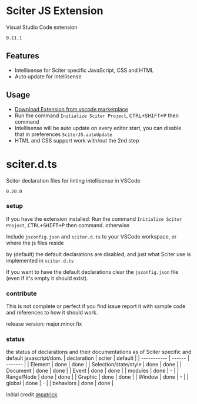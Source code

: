# Sciter JS Extension

Visual Studio Code extension

`0.11.1`

## Features

- Intellisense for Sciter specific JavaScript, CSS and HTML
- Auto update for Intellisense

## Usage

- [Download Extension from vscode marketplace](https://marketplace.visualstudio.com/items?itemName=MustafaHi.sciterjs)
- Run the command `Initialize Sciter Project`, <kbd>CTRL+SHIFT+P</kbd> then command
- Intellisense will be auto update on every editor start, you can disable that in preferences `SciterJS.autoUpdate`
- HTML and CSS support work with/out the 2nd step




# sciter.d.ts

Sciter declaration files for linting intellisense in VSCode

`0.20.0`

### setup

If you have the extension installed:
Run the command `Initialize Sciter Project`, <kbd>CTRL+SHIFT+P</kbd> then command. otherwise

Include `jsconfig.json` and `sciter.d.ts` to your VSCode workspace, or where the js files reside

by (default) the default declarations are disabled, and just what Sciter use is implemented in `sciter.d.ts`

If you want to have the default declarations clear the `jsconfig.json` file (even if it's empty it should exist).


### contribute

This is not complete or perfect if you find issue report it
with sample code and references to how it should work.

release version: major.minor.fix

### status

the status of declarations and their documentations as of Sciter specific and default javascript/dom.
| declaration | sciter | default |
| ----------- | ------ | ------- |
| Element | done | done |
| Selection/state/style | done | done |
| Document | done | done |
| Event | done | done |
| modules | done | - |
| Range/Node | done | done |
| Graphic | done | done |
| Window | done | - |
| global | done | - |
| behaviors | done | done |

initial credit [@patrick](https://sciter.com/forums/topic/typescript/#post-77670)

